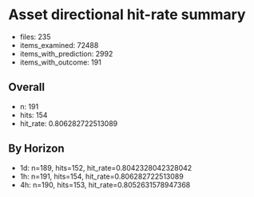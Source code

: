 # Asset directional hit-rate summary
- files: 235
- items_examined: 72488
- items_with_prediction: 2992
- items_with_outcome: 191

## Overall
- n: 191
- hits: 154
- hit_rate: 0.806282722513089

## By Horizon
- 1d: n=189, hits=152, hit_rate=0.8042328042328042
- 1h: n=191, hits=154, hit_rate=0.806282722513089
- 4h: n=190, hits=153, hit_rate=0.8052631578947368
